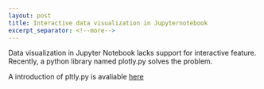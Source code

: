 ```yaml
---
layout: post
title: Interactive data visualization in Jupyternotebook
excerpt_separator: <!--more-->
---
```

Data visualization in Jupyter Notebook lacks support for interactive feature. Recently, a python library named plotly.py solves the problem.
<!--more-->

A introduction of pltly.py is avaliable [here](https://medium.com/@plotlygraphs/introducing-plotly-py-3-0-0-7bb1333f69c6)
